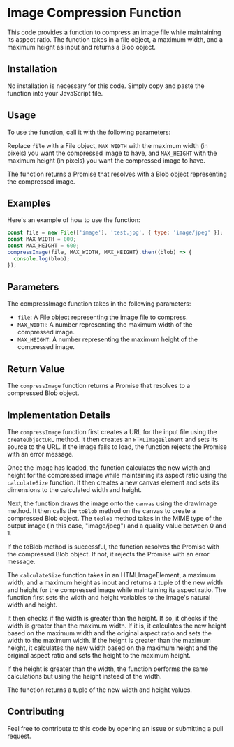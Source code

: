 # Image Compression Function

This code provides a function to compress an image file while maintaining its aspect ratio. The function takes in a file object, a maximum width, and a maximum height as input and returns a Blob object.

## Installation

No installation is necessary for this code. Simply copy and paste the function into your JavaScript file.

## Usage

To use the function, call it with the following parameters:

Replace `file` with a File object, `MAX_WIDTH` with the maximum width (in pixels) you want the compressed image to have, and `MAX_HEIGHT` with the maximum height (in pixels) you want the compressed image to have.

The function returns a Promise that resolves with a Blob object representing the compressed image.

## Examples

Here's an example of how to use the function:

```javascript
const file = new File(['image'], 'test.jpg', { type: 'image/jpeg' });
const MAX_WIDTH = 800;
const MAX_HEIGHT = 600;
compressImage(file, MAX_WIDTH, MAX_HEIGHT).then((blob) => {
  console.log(blob);
});
```

## Parameters
The compressImage function takes in the following parameters:

* `file`: A File object representing the image file to compress.
* `MAX_WIDTH`: A number representing the maximum width of the compressed image.
* `MAX_HEIGHT`: A number representing the maximum height of the compressed image.

## Return Value
The `compressImage` function returns a Promise that resolves to a compressed Blob object.

## Implementation Details
The `compressImage` function first creates a URL for the input file using the `createObjectURL` method. It then creates an `HTMLImageElement` and sets its source to the URL. If the image fails to load, the function rejects the Promise with an error message.

Once the image has loaded, the function calculates the new width and height for the compressed image while maintaining its aspect ratio using the `calculateSize` function. It then creates a new canvas element and sets its dimensions to the calculated width and height.

Next, the function draws the image onto the `canvas` using the drawImage method. It then calls the `toBlob` method on the canvas to create a compressed Blob object. The `toBlob` method takes in the MIME type of the output image (in this case, "image/jpeg") and a quality value between 0 and 1.

If the toBlob method is successful, the function resolves the Promise with the compressed Blob object. If not, it rejects the Promise with an error message.

The `calculateSize` function takes in an HTMLImageElement, a maximum width, and a maximum height as input and returns a tuple of the new width and height for the compressed image while maintaining its aspect ratio. The function first sets the width and height variables to the image's natural width and height.

It then checks if the width is greater than the height. If so, it checks if the width is greater than the maximum width. If it is, it calculates the new height based on the maximum width and the original aspect ratio and sets the width to the maximum width. If the height is greater than the maximum height, it calculates the new width based on the maximum height and the original aspect ratio and sets the height to the maximum height.

If the height is greater than the width, the function performs the same calculations but using the height instead of the width.

The function returns a tuple of the new width and height values.

## Contributing
Feel free to contribute to this code by opening an issue or submitting a pull request.
